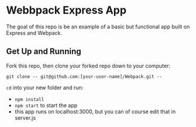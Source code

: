 # Webbpack Express App

The goal of this repo is be an example of a basic but functional app built on Express and Webpack.

## Get Up and Running

Fork this repo, then clone your forked repo down to your computer:

```
git clone -- git@github.com:[your-user-name]/Webpack.git --
```

`cd` into your new folder and run:
- ```npm install```
- ```npm start``` to start the app
- this app runs on localhost:3000, but you can of course edit that in server.js

